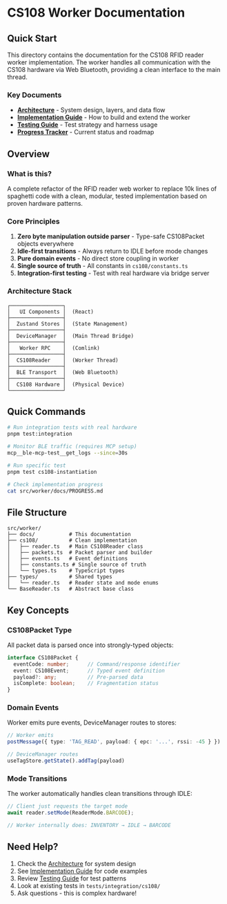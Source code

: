 # CS108 Worker Documentation

## Quick Start

This directory contains the documentation for the CS108 RFID reader worker implementation. The worker handles all communication with the CS108 hardware via Web Bluetooth, providing a clean interface to the main thread.

### Key Documents

- **[Architecture](./ARCHITECTURE.md)** - System design, layers, and data flow
- **[Implementation Guide](./IMPLEMENTATION.md)** - How to build and extend the worker
- **[Testing Guide](./TESTING.md)** - Test strategy and harness usage
- **[Progress Tracker](./PROGRESS.md)** - Current status and roadmap

## Overview

### What is this?
A complete refactor of the RFID reader web worker to replace 10k lines of spaghetti code with a clean, modular, tested implementation based on proven hardware patterns.

### Core Principles
1. **Zero byte manipulation outside parser** - Type-safe CS108Packet objects everywhere
2. **Idle-first transitions** - Always return to IDLE before mode changes
3. **Pure domain events** - No direct store coupling in worker
4. **Single source of truth** - All constants in `cs108/constants.ts`
5. **Integration-first testing** - Test with real hardware via bridge server

### Architecture Stack

```
┌─────────────────┐
│   UI Components │  (React)
├─────────────────┤
│  Zustand Stores │  (State Management)
├─────────────────┤
│  DeviceManager  │  (Main Thread Bridge)
├─────────────────┤
│   Worker RPC    │  (Comlink)
├─────────────────┤
│  CS108Reader    │  (Worker Thread)
├─────────────────┤
│  BLE Transport  │  (Web Bluetooth)
├─────────────────┤
│  CS108 Hardware │  (Physical Device)
└─────────────────┘
```

## Quick Commands

```bash
# Run integration tests with real hardware
pnpm test:integration

# Monitor BLE traffic (requires MCP setup)
mcp__ble-mcp-test__get_logs --since=30s

# Run specific test
pnpm test cs108-instantiation

# Check implementation progress
cat src/worker/docs/PROGRESS.md
```

## File Structure

```
src/worker/
├── docs/           # This documentation
├── cs108/          # Clean implementation
│   ├── reader.ts   # Main CS108Reader class
│   ├── packets.ts  # Packet parser and builder
│   ├── events.ts   # Event definitions
│   ├── constants.ts # Single source of truth
│   └── types.ts    # TypeScript types
├── types/          # Shared types
│   └── reader.ts   # Reader state and mode enums
└── BaseReader.ts   # Abstract base class
```

## Key Concepts

### CS108Packet Type
All packet data is parsed once into strongly-typed objects:
```typescript
interface CS108Packet {
  eventCode: number;      // Command/response identifier
  event: CS108Event;      // Typed event definition
  payload?: any;          // Pre-parsed data
  isComplete: boolean;    // Fragmentation status
}
```

### Domain Events
Worker emits pure events, DeviceManager routes to stores:
```typescript
// Worker emits
postMessage({ type: 'TAG_READ', payload: { epc: '...', rssi: -45 } })

// DeviceManager routes
useTagStore.getState().addTag(payload)
```

### Mode Transitions
The worker automatically handles clean transitions through IDLE:
```typescript
// Client just requests the target mode
await reader.setMode(ReaderMode.BARCODE);

// Worker internally does: INVENTORY → IDLE → BARCODE
```

## Need Help?

1. Check the [Architecture](./ARCHITECTURE.md) for system design
2. See [Implementation Guide](./IMPLEMENTATION.md) for code examples
3. Review [Testing Guide](./TESTING.md) for test patterns
4. Look at existing tests in `tests/integration/cs108/`
5. Ask questions - this is complex hardware!